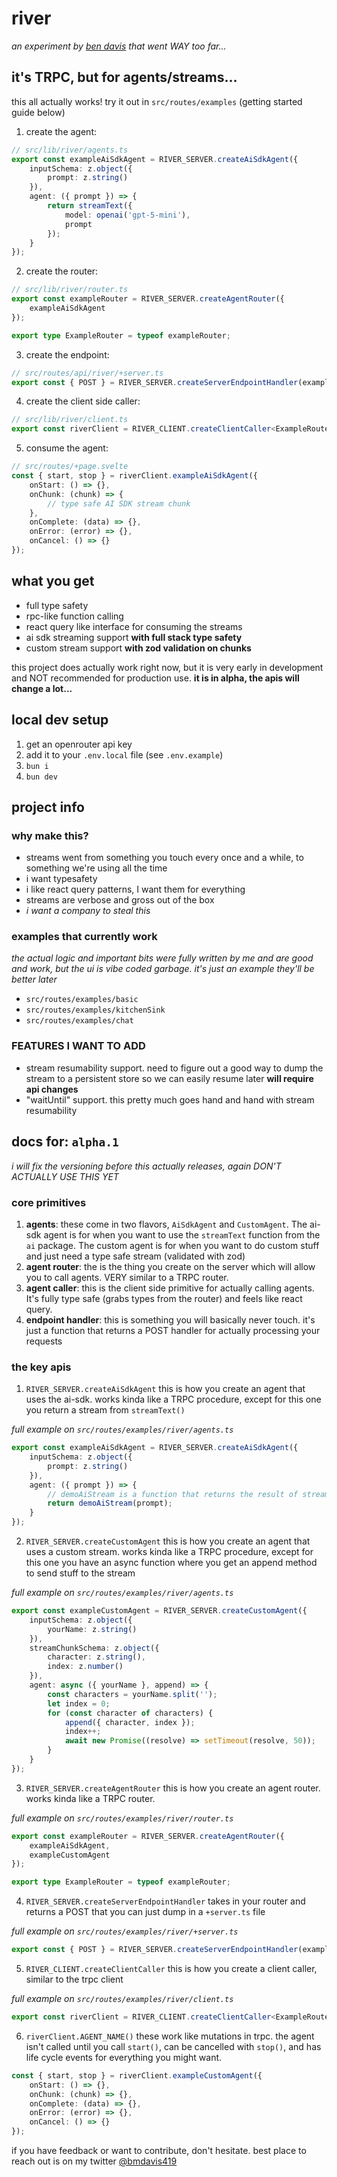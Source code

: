 # river

_an experiment by [ben davis](https://davis7.sh) that went WAY too far..._

## it's TRPC, but for agents/streams...

this all actually works! try it out in `src/routes/examples` (getting started guide below)

1. create the agent:

```ts
// src/lib/river/agents.ts
export const exampleAiSdkAgent = RIVER_SERVER.createAiSdkAgent({
	inputSchema: z.object({
		prompt: z.string()
	}),
	agent: ({ prompt }) => {
		return streamText({
			model: openai('gpt-5-mini'),
			prompt
		});
	}
});
```

2. create the router:

```ts
// src/lib/river/router.ts
export const exampleRouter = RIVER_SERVER.createAgentRouter({
	exampleAiSdkAgent
});

export type ExampleRouter = typeof exampleRouter;
```

3. create the endpoint:

```ts
// src/routes/api/river/+server.ts
export const { POST } = RIVER_SERVER.createServerEndpointHandler(exampleRouter);
```

4. create the client side caller:

```ts
// src/lib/river/client.ts
export const riverClient = RIVER_CLIENT.createClientCaller<ExampleRouter>('/examples/river');
```

5. consume the agent:

```ts
// src/routes/+page.svelte
const { start, stop } = riverClient.exampleAiSdkAgent({
	onStart: () => {},
	onChunk: (chunk) => {
		// type safe AI SDK stream chunk
	},
	onComplete: (data) => {},
	onError: (error) => {},
	onCancel: () => {}
});
```

## what you get

- full type safety
- rpc-like function calling
- react query like interface for consuming the streams
- ai sdk streaming support **with full stack type safety**
- custom stream support **with zod validation on chunks**

this project does actually work right now, but it is very early in development and NOT recommended for production use. **it is in alpha, the apis will change a lot...**

## local dev setup

1. get an openrouter api key
2. add it to your `.env.local` file (see `.env.example`)
3. `bun i`
4. `bun dev`

## project info

### why make this?

- streams went from something you touch every once and a while, to something we're using all the time
- i want typesafety
- i like react query patterns, I want them for everything
- streams are verbose and gross out of the box
- _i want a company to steal this_

### examples that currently work

_the actual logic and important bits were fully written by me and are good and work, but the ui is vibe coded garbage. it's just an example they'll be better later_

- `src/routes/examples/basic`
- `src/routes/examples/kitchenSink`
- `src/routes/examples/chat`

### FEATURES I WANT TO ADD

- stream resumability support. need to figure out a good way to dump the stream to a persistent store so we can easily resume later **will require api changes**
- "waitUntil" support. this pretty much goes hand and hand with stream resumability

## docs for: `alpha.1`

_i will fix the versioning before this actually releases, again DON'T ACTUALLY USE THIS YET_

### core primitives

1. **agents**: these come in two flavors, `AiSdkAgent` and `CustomAgent`. The ai-sdk agent is for when you want to use the `streamText` function from the `ai` package. The custom agent is for when you want to do custom stuff and just need a type safe stream (validated with zod)
2. **agent router**: the is the thing you create on the server which will allow you to call agents. VERY similar to a TRPC router.
3. **agent caller**: this is the client side primitive for actually calling agents. It's fully type safe (grabs types from the router) and feels like react query.
4. **endpoint handler**: this is something you will basically never touch. it's just a function that returns a POST handler for actually processing your requests

### the key apis

1. `RIVER_SERVER.createAiSdkAgent`
   this is how you create an agent that uses the ai-sdk. works kinda like a TRPC procedure, except for this one you return a stream from `streamText()`

_full example on `src/routes/examples/river/agents.ts`_

```ts
export const exampleAiSdkAgent = RIVER_SERVER.createAiSdkAgent({
	inputSchema: z.object({
		prompt: z.string()
	}),
	agent: ({ prompt }) => {
		// demoAiStream is a function that returns the result of streamText()
		return demoAiStream(prompt);
	}
});
```

2. `RIVER_SERVER.createCustomAgent`
   this is how you create an agent that uses a custom stream. works kinda like a TRPC procedure, except for this one you have an async function where you get an append method to send stuff to the stream

_full example on `src/routes/examples/river/agents.ts`_

```ts
export const exampleCustomAgent = RIVER_SERVER.createCustomAgent({
	inputSchema: z.object({
		yourName: z.string()
	}),
	streamChunkSchema: z.object({
		character: z.string(),
		index: z.number()
	}),
	agent: async ({ yourName }, append) => {
		const characters = yourName.split('');
		let index = 0;
		for (const character of characters) {
			append({ character, index });
			index++;
			await new Promise((resolve) => setTimeout(resolve, 50));
		}
	}
});
```

3. `RIVER_SERVER.createAgentRouter`
   this is how you create an agent router. works kinda like a TRPC router.

_full example on `src/routes/examples/river/router.ts`_

```ts
export const exampleRouter = RIVER_SERVER.createAgentRouter({
	exampleAiSdkAgent,
	exampleCustomAgent
});

export type ExampleRouter = typeof exampleRouter;
```

4. `RIVER_SERVER.createServerEndpointHandler`
   takes in your router and returns a POST that you can just dump in a `+server.ts` file

_full example on `src/routes/examples/river/+server.ts`_

```ts
export const { POST } = RIVER_SERVER.createServerEndpointHandler(exampleRouter);
```

5. `RIVER_CLIENT.createClientCaller`
   this is how you create a client caller, similar to the trpc client

_full example on `src/routes/examples/river/client.ts`_

```ts
export const riverClient = RIVER_CLIENT.createClientCaller<ExampleRouter>('/examples/river');
```

6. `riverClient.AGENT_NAME()`
   these work like mutations in trpc. the agent isn't called until you call `start()`, can be cancelled with `stop()`, and has life cycle events for everything you might want.

```ts
const { start, stop } = riverClient.exampleCustomAgent({
	onStart: () => {},
	onChunk: (chunk) => {},
	onComplete: (data) => {},
	onError: (error) => {},
	onCancel: () => {}
});
```

if you have feedback or want to contribute, don't hesitate. best place to reach out is on my twitter [@bmdavis419](https://x.com/@bmdavis419)
